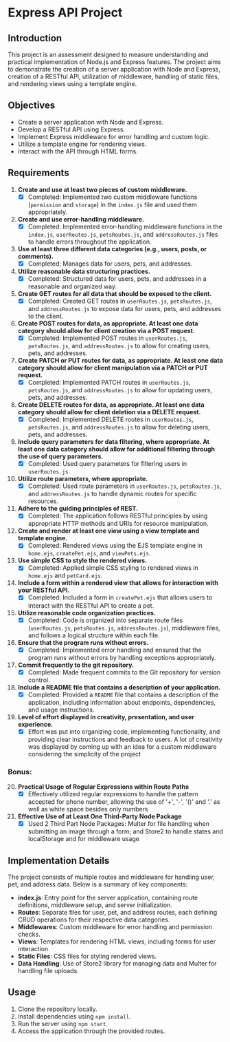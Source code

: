 # Express API Project

## Introduction

This project is an assessment designed to measure understanding and practical implementation of Node.js and Express features. The project aims to demonstrate the creation of a server application with Node and Express, creation of a RESTful API, utilization of middleware, handling of static files, and rendering views using a template engine.

## Objectives

- Create a server application with Node and Express.
- Develop a RESTful API using Express.
- Implement Express middleware for error handling and custom logic.
- Utilize a template engine for rendering views.
- Interact with the API through HTML forms.

## Requirements

1. **Create and use at least two pieces of custom middleware.**
   - [x] Completed: Implemented two custom middleware functions (`permission` and `storage`) in the `index.js` file and used them appropriately.

2. **Create and use error-handling middleware.**
   - [x] Completed: Implemented error-handling middleware functions in the `index.js`, `userRoutes.js`, `petsRoutes.js`, and `addressRoutes.js` files to handle errors throughout the application.

3. **Use at least three different data categories (e.g., users, posts, or comments).**
   - [x] Completed: Manages data for users, pets, and addresses.

4. **Utilize reasonable data structuring practices.**
   - [x] Completed: Structured data for users, pets, and addresses in a reasonable and organized way.

5. **Create GET routes for all data that should be exposed to the client.**
   - [x] Completed: Created GET routes in `userRoutes.js`, `petsRoutes.js`, and `addressRoutes.js` to expose data for users, pets, and addresses to the client.

6. **Create POST routes for data, as appropriate. At least one data category should allow for client creation via a POST request.**
   - [x] Completed: Implemented POST routes in `userRoutes.js`, `petsRoutes.js`, and `addressRoutes.js` to allow for creating users, pets, and addresses.

7. **Create PATCH or PUT routes for data, as appropriate. At least one data category should allow for client manipulation via a PATCH or PUT request.**
   - [x] Completed: Implemented PATCH routes in `userRoutes.js`, `petsRoutes.js`, and `addressRoutes.js` to allow for updating users, pets, and addresses.

8. **Create DELETE routes for data, as appropriate. At least one data category should allow for client deletion via a DELETE request.**
   - [x] Completed: Implemented DELETE routes in `userRoutes.js`, `petsRoutes.js`, and `addressRoutes.js` to allow for deleting users, pets, and addresses.

9. **Include query parameters for data filtering, where appropriate. At least one data category should allow for additional filtering through the use of query parameters.**
   - [x] Completed: Used query parameters for filtering users in `userRoutes.js`.

10. **Utilize route parameters, where appropriate.**
    - [x] Completed: Used route parameters in `userRoutes.js`, `petsRoutes.js`, and `addressRoutes.js` to handle dynamic routes for specific resources.

11. **Adhere to the guiding principles of REST.**
    - [x] Completed: The application follows RESTful principles by using appropriate HTTP methods and URIs for resource manipulation.

12. **Create and render at least one view using a view template and template engine.**
    - [x] Completed: Rendered views using the EJS template engine in `home.ejs`, `createPet.ejs`, and `viewPets.ejs`.

13. **Use simple CSS to style the rendered views.**
    - [x] Completed: Applied simple CSS styling to rendered views in `home.ejs` and `petCard.ejs`.

14. **Include a form within a rendered view that allows for interaction with your RESTful API.**
    - [x] Completed: Included a form in `createPet.ejs` that allows users to interact with the RESTful API to create a pet.

15. **Utilize reasonable code organization practices.**
    - [x] Completed: Code is organized into separate route files (`userRoutes.js`, `petsRoutes.js`, `addressRoutes.js`), middleware files, and follows a logical structure within each file.

16. **Ensure that the program runs without errors.**
    - [x] Completed: Implemented error handling and ensured that the program runs without errors by handling exceptions appropriately.

17. **Commit frequently to the git repository.**
    - [x] Completed: Made frequent commits to the Git repository for version control.

18. **Include a README file that contains a description of your application.**
    - [x] Completed: Provided a `README` file that contains a description of the application, including information about endpoints, dependencies, and usage instructions.

19. **Level of effort displayed in creativity, presentation, and user experience.**
    - [x] Effort was put into organizing code, implementing functionality, and providing clear instructions and feedback to users. A lot of creativity was displayed by coming up with an idea for a custom middleware considering the simplicity of the project

### Bonus:
20. **Practical Usage of Regular Expressions within Route Paths**
    - [x] Effectively utilized regular expressions to handle the pattern accepted for phone number, allowing the use of '+', '-', '()' and '.' as well as white space besides only numbers

21. **Effective Use of at Least One Third-Party Node Package**
    - [x] Used 2 Third Part Node Packages: Multer for file handling when submitting an image through a form; and Store2 to handle states and localStorage and for middleware usage

## Implementation Details

The project consists of multiple routes and middleware for handling user, pet, and address data. Below is a summary of key components:

- **index.js**: Entry point for the server application, containing route definitions, middleware setup, and server initialization.
- **Routes**: Separate files for user, pet, and address routes, each defining CRUD operations for their respective data categories.
- **Middlewares**: Custom middleware for error handling and permission checks.
- **Views**: Templates for rendering HTML views, including forms for user interaction.
- **Static Files**: CSS files for styling rendered views.
- **Data Handling**: Use of Store2 library for managing data and Multer for handling file uploads.

## Usage

1. Clone the repository locally.
2. Install dependencies using `npm install`.
3. Run the server using `npm start`.
4. Access the application through the provided routes.
